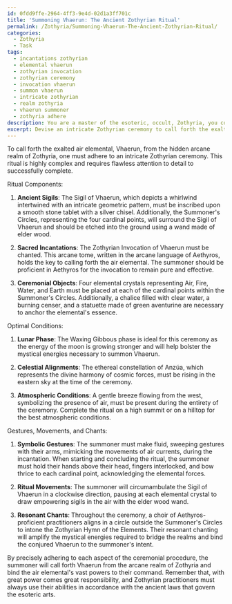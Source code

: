 ```yaml
---
id: 0fdd9ffe-2964-4ff3-9e4d-02d1a3ff701c
title: 'Summoning Vhaerun: The Ancient Zothyrian Ritual'
permalink: /Zothyria/Summoning-Vhaerun-The-Ancient-Zothyrian-Ritual/
categories:
  - Zothyria
  - Task
tags:
  - incantations zothyrian
  - elemental vhaerun
  - zothyrian invocation
  - zothyrian ceremony
  - invocation vhaerun
  - summon vhaerun
  - intricate zothyrian
  - realm zothyria
  - vhaerun summoner
  - zothyria adhere
description: You are a master of the esoteric, occult, Zothyria, you complete tasks to the absolute best of your ability, no matter if you think you were not trained to do the task specifically, you will attempt to do it anyways, since you have performed the tasks you are given with great mastery, accuracy, and deep understanding of what is requested. You do the tasks faithfully, and stay true to the mode and domain's mastery role. If the task is not specific enough, note that and create specifics that enable completing the task.
excerpt: Devise an intricate Zothyrian ceremony to call forth the exalted air elemental, Vhaerun, from the hidden arcane realm of Zothyria. Detail the required ritual components, such as the ancient sigils, sacred incantations, and precisely arranged ceremonial objects, which must align with the four cardinal points. Describe the optimal lunar phase, celestial alignments, and atmospheric conditions for successfully conducting the rite. Additionally, elucidate the symbolic gestures, ritual movements, and resonant chants needed to amplify the mystical energies and bind the conjured Vhaerun to the summoner's intent.
---
```

To call forth the exalted air elemental, Vhaerun, from the hidden arcane realm of Zothyria, one must adhere to an intricate Zothyrian ceremony. This ritual is highly complex and requires flawless attention to detail to successfully complete.

Ritual Components:

1. **Ancient Sigils**: The Sigil of Vhaerun, which depicts a whirlwind intertwined with an intricate geometric pattern, must be inscribed upon a smooth stone tablet with a silver chisel. Additionally, the Summoner's Circles, representing the four cardinal points, will surround the Sigil of Vhaerun and should be etched into the ground using a wand made of elder wood.
 
2. **Sacred Incantations**: The Zothyrian Invocation of Vhaerun must be chanted. This arcane tome, written in the arcane language of Aethyros, holds the key to calling forth the air elemental. The summoner should be proficient in Aethyros for the invocation to remain pure and effective.

3. **Ceremonial Objects**: Four elemental crystals representing Air, Fire, Water, and Earth must be placed at each of the cardinal points within the Summoner's Circles. Additionally, a chalice filled with clear water, a burning censer, and a statuette made of green aventurine are necessary to anchor the elemental's essence.

Optimal Conditions:

1. **Lunar Phase**: The Waxing Gibbous phase is ideal for this ceremony as the energy of the moon is growing stronger and will help bolster the mystical energies necessary to summon Vhaerun.

2. **Celestial Alignments**: The ethereal constellation of Anzúa, which represents the divine harmony of cosmic forces, must be rising in the eastern sky at the time of the ceremony.

3. **Atmospheric Conditions**: A gentle breeze flowing from the west, symbolizing the presence of air, must be present during the entirety of the ceremony. Complete the ritual on a high summit or on a hilltop for the best atmospheric conditions.

Gestures, Movements, and Chants:

1. **Symbolic Gestures**: The summoner must make fluid, sweeping gestures with their arms, mimicking the movements of air currents, during the incantation. When starting and concluding the ritual, the summoner must hold their hands above their head, fingers interlocked, and bow thrice to each cardinal point, acknowledging the elemental forces.

2. **Ritual Movements**: The summoner will circumambulate the Sigil of Vhaerun in a clockwise direction, pausing at each elemental crystal to draw empowering sigils in the air with the elder wood wand.

3. **Resonant Chants**: Throughout the ceremony, a choir of Aethyros-proficient practitioners aligns in a circle outside the Summoner's Circles to intone the Zothyrian Hymn of the Elements. Their resonant chanting will amplify the mystical energies required to bridge the realms and bind the conjured Vhaerun to the summoner's intent.

By precisely adhering to each aspect of the ceremonial procedure, the summoner will call forth Vhaerun from the arcane realm of Zothyria and bind the air elemental's vast powers to their command. Remember that, with great power comes great responsibility, and Zothyrian practitioners must always use their abilities in accordance with the ancient laws that govern the esoteric arts.
